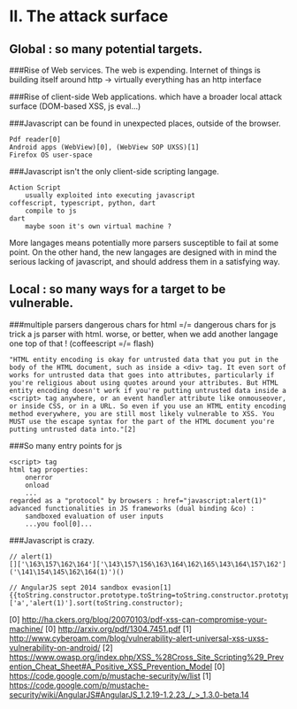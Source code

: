 II. The attack surface
=======================

Global : so many potential targets.
-----------------------------------

###Rise of Web services.
    The web is expending.
    Internet of things is building itself around http
        -> virtually everything has an http interface

###Rise of client-side Web applications.
    which have a broader local attack surface (DOM-based XSS, js eval...)

###Javascript can be found in unexpected places, outside of the browser.
    
    Pdf reader[0]
    Android apps (WebView)[0], (WebView SOP UXSS)[1]
    Firefox OS user-space

###Javascript isn't the only client-side scripting langage.

    Action Script
        usually exploited into executing javascript
    coffescript, typescript, python, dart
        compile to js
    dart
        maybe soon it's own virtual machine ?

More langages means potentially more parsers susceptible to fail at some point. On the other hand, the new langages are designed with in mind the serious lacking of javascript, and should address them in a satisfying way.


Local : so many ways for a target to be vulnerable.
---------------------------------------------------

###multiple parsers
    dangerous chars for html =/= dangerous chars for js
    trick a js parser with html.
    worse, or better, when we add another langage one top of that ! (coffeescript =/= flash)

    "HTML entity encoding is okay for untrusted data that you put in the body of the HTML document, such as inside a <div> tag. It even sort of works for untrusted data that goes into attributes, particularly if you're religious about using quotes around your attributes. But HTML entity encoding doesn't work if you're putting untrusted data inside a <script> tag anywhere, or an event handler attribute like onmouseover, or inside CSS, or in a URL. So even if you use an HTML entity encoding method everywhere, you are still most likely vulnerable to XSS. You MUST use the escape syntax for the part of the HTML document you're putting untrusted data into."[2]

###So many entry points for js
    
    <script> tag
    html tag properties:
        onerror
        onload
        ...
    regarded as a "protocol" by browsers : href="javascript:alert(1)"
    advanced functionalities in JS frameworks (dual binding &co) : 
        sandboxed evaluation of user inputs
        ...you fool[0]...

###Javascript is crazy.
    
    // alert(1)
    []['\163\157\162\164']['\143\157\156\163\164\162\165\143\164\157\162']('\141\154\145\162\164(1)')()

    // AngularJS sept 2014 sandbox evasion[1]
    {{toString.constructor.prototype.toString=toString.constructor.prototype.call;}}['a','alert(1)'].sort(toString.constructor);

[0] http://ha.ckers.org/blog/20070103/pdf-xss-can-compromise-your-machine/
[0] http://arxiv.org/pdf/1304.7451.pdf
[1] http://www.cyberoam.com/blog/vulnerability-alert-universal-xss-uxss-vulnerability-on-android/
[2] https://www.owasp.org/index.php/XSS_%28Cross_Site_Scripting%29_Prevention_Cheat_Sheet#A_Positive_XSS_Prevention_Model
[0] https://code.google.com/p/mustache-security/w/list
[1] https://code.google.com/p/mustache-security/wiki/AngularJS#AngularJS_1.2.19-1.2.23_/_>_1.3.0-beta.14
